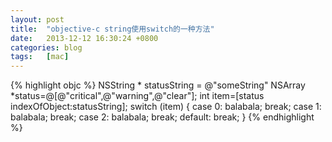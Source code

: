 ```yaml
---
layout: post
title:  "objective-c string使用switch的一种方法"
date:   2013-12-12 16:30:24 +0800
categories: blog
tags:   [mac]
---
```

{% highlight objc %}
NSString * statusString     = @"someString"
        NSArray *status=@[@"critical",@"warning",@"clear"];
        int item=[status indexOfObject:statusString];
        switch (item) {
            case 0:
                balabala;
                break;
            case 1:
                balabala;
                break;
            case 2:
                balabala;
                break;
            default:
                break;
        }
{% endhighlight %}